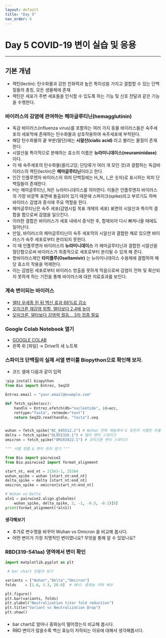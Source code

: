 ```yaml
---
layout: default
title: "Day 5"
nav_order: 6
---
```


# Day 5 COVID-19 변이 실습 및 응용

---
## 기본 개념
  - 렉틴(lectin): 탄수화물과 강한 친화력과 높은 특이성을 가지고 결합할 수 있는 단백질들의 총칭, 모든 생물체에 존재
  - 렉틴은 세포가 주변 세포들을 인식할 수 있도록 하는 기능 및 신호 전달과 같은 기능을 수행한다.

### 바이러스의 감염에 관여하는 헤마글루티닌(hemagglutinin)
  - 독감 바이러스(influenza virus)를 포함하는 여러 가지 동물 바이러스들은 숙주세포의 세포막에 존재하는 탄수화물과 상호작용하여 숙주세포에 부착된다.
  - 해당 탄수화물의 끝 부분(말단)에는 **시알산(cialic acid)** 라고 불리는 물질이 존재한다.
  - 시알산을 특이적으로 분해하는 효소의 이름은 **뉴라미니데이스(neuraminidase)** 이다.
  - 이 때 숙주세포의 탄수화물(올리고당; 단당류가 여러 개 모인 것)과 결합하는 독감바이러스의 렉틴(lectin)은 **헤마글루티닌**이라고 한다.
  - 인간 인플루엔자 바이러스의 외피 단백질에는 H_N_ (_은 숫자)로 표시하는 외피 단백질들이 존재한다.
  - H는 헤마글루티닌, N은 뉴라미니데이스를 의미한다. 이들은 인플루엔자 바이러스의 가장 바깥쪽 표면에 돌출되어 있기 때문에 스파이크(spike)라고 부르기도 하며 바이러스 감염과 증식에 주요 역할을 한다.
  - 헤마글루티닌은 숙주 세포(감염시킬 목표 개체의 세포) 표면의 시알산과 특이적 결합을 함으로써 감염을 일으킨다.
  - 이러한 결합은 바이러스가 세포 내에서 증식한 후, 합체되어 다시 빠져나올 때에도 일어난다.
  - 만일, 바이러스의 헤마글루티닌이 숙주 세포막의 시알산과 결합한 채로 있으면 바이러스가 숙주 세포로부터 분리되지 못한다.
  - 이 때 인플루엔자 바이러스의 **뉴라미니데이스** 가 헤마글루티닌과 결합한 시알산을 절단함으로써 바이러스가 최종적으로 세포로부터 분리될 수 있게 해 준다.
  - 항바이러스제인 **타미플루(Oseltamivir)** 는 뉴라미니데이스 수용체에 결합하여 해당 효소의 작용을 억제한다.
  - 이는 감염된 세포로부터 바이러스 방출을 못하게 막음으로써 감염이 전파 및 확산되지 못하게 하는 기전을 통해 바이러스에 대한 치료효과를 보인다.

### 계속 변이되는 바이러스
  - [델타 우세종 된 뒤 백신 효과 66%로 감소](https://www.youtube.com/watch?v=Fk-ebDSKOns)
  - [오미크론 재감염 위험, 델타보다 2.4배 높아](https://www.youtube.com/watch?v=yXr7o2RjNb8)
  - [오미크론, 델타보다 감염력 월등... 3차 접종 필요](https://www.youtube.com/watch?v=_jHxR5PkGH0)

### Google Colab Notebook 열기
  - [GOOGLE COLAB](https://colab.research.google.com)
  - 왼쪽 위 [파일] → Drive의 새 노트북

### 스파이크 단백질의 실제 서열 변이를 Biopython으로 확인해 보자.
  - 코드 셀에 다음과 같이 입력

```python
!pip install biopython		
from Bio import Entrez, SeqIO		
```

```python
Entrez.email = "your.email@example.com"

def fetch_spike(acc):
    handle = Entrez.efetch(db="nucleotide", id=acc,
    rettype="fasta", retmode="text")
    return SeqIO.read(handle, "fasta").seq


wuhan = fetch_spike("NC_045512.2") # Wuhan 전체 게놈에서 S 유전자 서열만 추출
delta = fetch_spike("OL955326.1") # 델타 변이 스파이크
omicron = fetch_spike("OM283822.1") # 오미크론 변이 스파이크
```

```python
""" 서열 정렬 & 변이 위치 찾기 """

from Bio import pairwise2
from Bio.pairwise2 import format_alignment

start_nt, end_nt = 21563-1, 25384
wuhan_spike = wuhan [start_nt:end_nt]
delta_spike = delta [start_nt:end_nt]
omicron_spike = omicron[start_nt:end_nt]

# Wuhan vs Delta
aln1 = pairwise2.align.globalms(
    wuhan_spike, delta_spike, 2, -1, -0.5, -0.1)[0]
print(format_alignment(*aln1))

```
#### 생각해보기
- 추가로 변수명을 바꾸어 Wuhan vs Omicron 을 비교해 봅시다.
- 어떤 변이가 가장 치명적인 변이였나요? 무엇을 통해 알 수 있었나요?


### RBD(319-541aa) 영역에서 변이 확인

```python
import matplotlib.pyplot as plt

 # bar chart 만들어 보기

variants = ["Wuhan","Delta","Omicron"]
folds    = [1.0, 3.3, 20.0]  # 예시: 중화능 저하 배수

plt.figure()
plt.bar(variants, folds)
plt.ylabel("Neutralization titer fold reduction")
plt.title("Variant vs Neutralization Drop")
plt.show()
```
####
- bar chart로 얼마나 중화능이 떨어졌는지 비교해 봅시다.
- RBD 변이가 많을수록 백신 효능이 저하되는 이유에 대해서 생각해봅시다.

